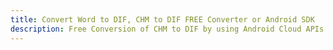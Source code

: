 ---title: Convert Word to DIF, CHM to DIF FREE Converter or Android SDKdescription: Free Conversion of CHM to DIF by using Android Cloud APIs & SDKs. Also Create, Edit & Render Microsoft Word & OpenOffice documents in the Cloud.---